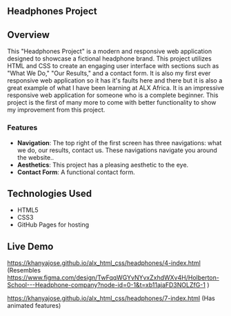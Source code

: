 ## Headphones Project

## Overview
This "Headphones Project" is a modern and responsive web application designed to showcase a fictional headphone brand. This project utilizes HTML and CSS to create an engaging user interface with sections such as "What We Do," "Our Results," and a contact form. It is also my first ever responsive web application so it has it's faults here and there but it is also a great example of what I have been learning at ALX Africa. It is an impressive responsive web application for someone who is a complete beginner. This project is the first of many more to come with better functionality to show my improvement from this project.

### Features
- **Navigation**: The top right of the first screen has three navigations: what we do, our results, contact us. These navigations navigate you around the website..
- **Aesthetics**: This project has a pleasing aesthetic to the eye.
- **Contact Form**: A functional contact form.

## Technologies Used
- HTML5
- CSS3
- GitHub Pages for hosting

## Live Demo
https://khanyajose.github.io/alx_html_css/headphones/4-index.html (Resembles https://www.figma.com/design/TwFqqWGYvNYvxZxhdWXv4H/Holberton-School---Headphone-company?node-id=0-1&t=xb11ajaFD3NOLZfG-1 )

https://khanyajose.github.io/alx_html_css/headphones/7-index.html (Has animated features)
